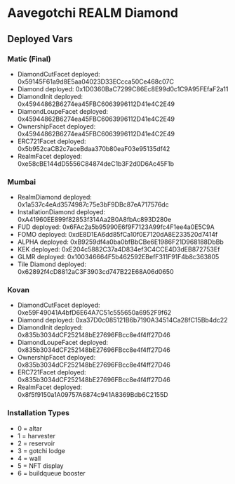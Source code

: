 # Aavegotchi REALM Diamond

## Deployed Vars

### Matic (Final)

- DiamondCutFacet deployed: 0x59145F61a9d8E5aa04023D33ECcca50Ce468c07C
- Diamond deployed: 0x1D0360BaC7299C86Ec8E99d0c1C9A95FEfaF2a11
- DiamondInit deployed: 0x45944862B6274ea45FBC6063996112D41e4C2E49
- DiamondLoupeFacet deployed: 0x45944862B6274ea45FBC6063996112D41e4C2E49
- OwnershipFacet deployed: 0x45944862B6274ea45FBC6063996112D41e4C2E49
- ERC721Facet deployed: 0x5b952caCB2c7aceBdaa370b80eaF03e95135df42
- RealmFacet deployed: 0xe58cBE144dD5556C84874deC1b3F2d0D6Ac45F1b

### Mumbai

- RealmDiamond deployed: 0x1a537c4eAd3574987c75e3bF9DBc87eA717576dc
- InstallationDiamond deployed: 0xA41960EE899f82853f314Aa2B0A8fbAc893D280e
- FUD deployed: 0x6FAc2a5b95990E6f9F7123A99fc4F1ee4a0E5C9A
- FOMO deployed: 0xdE8D1EA6dd85fCa10f0E7120dA8E233520d7414f
- ALPHA deployed: 0xB9259df4a0ba0bfBbCBe6E1986F21D968188DbBb
- KEK deployed: 0xE204c5882C37a4D834ef3C4CCE4D3dEB872753Ef
- GLMR deployed: 0x100346664F5b462592EBefF311F91F4b8c363805
- Tile Diamond deployed: 0x62892f4cD8812aC3F3903cd747B22E68A06d0650

### Kovan

- DiamondCutFacet deployed: 0xe59F49041A4bfD6E64A7C51c555650a6952F9f62
- Diamond deployed: 0xa37D0c085121B6b7190A34514Ca28fC15Bb4dc22
- DiamondInit deployed: 0x835b3034dCF252148bE27696FBcc8e4f4ff27D46
- DiamondLoupeFacet deployed: 0x835b3034dCF252148bE27696FBcc8e4f4ff27D46
- OwnershipFacet deployed: 0x835b3034dCF252148bE27696FBcc8e4f4ff27D46
- ERC721Facet deployed: 0x835b3034dCF252148bE27696FBcc8e4f4ff27D46
- RealmFacet deployed: 0x8f5f9150a1A09757A6874c941A8369Bdb6C2155D

### Installation Types

- 0 = altar
- 1 = harvester
- 2 = reservoir
- 3 = gotchi lodge
- 4 = wall
- 5 = NFT display
- 6 = buildqueue booster
